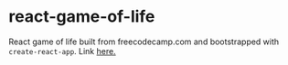 # react-game-of-life

React game of life built from freecodecamp.com and bootstrapped with `create-react-app`. Link [here.](https://l0rdcafe.github.io/react-game-of-life)